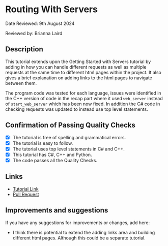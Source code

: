 # Routing With Servers

Date Reviewed: 9th August 2024

Reviewed by: Brianna Laird

## Description

This tutorial extends upon the Getting Started with Servers tutorial by adding in how you can handle
different requests as well as multiple requests at the same time to different html pages within the
project. It also gives a brief explanation on adding links to the html pages to navigate between
them.

The program code was tested for each language, issues were identified in the C++ version of code in
the recap part where it used `web_server` instead of `start_web_server` which has been now fixed. In
addition the C# code in checking requests was updated to instead use top level statements.

## Confirmation of Passing Quality Checks

- [x] The tutorial is free of spelling and grammatical errors.
- [x] The tutorial is easy to follow.
- [x] The tutorial uses top level statements in C# and C++.
- [x] This tutorial has C#, C++ and Python.
- [x] The code passes all the Quality Checks.

## Links

- [Tutorial Link](https://splashkit.io/guides/networking/1-routing-with-servers/)
- [Pull Request](https://github.com/thoth-tech/splashkit.io-starlight/pull/146)

## Improvements and suggestions

If you have any suggestions for improvements or changes, add here:

- I think there is potential to extend the adding links area and building different html pages.
  Although this could be a separate tutorial.
